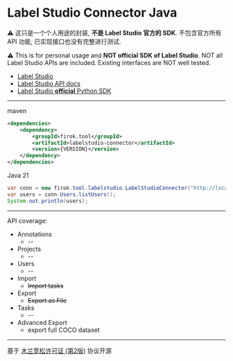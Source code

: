 # Label Studio Connector Java

⚠ 这只是一个个人用途的封装, **不是 Label Studio 官方的 SDK**.
不包含官方所有 API 功能, 已实现接口也没有完整进行测试.

⚠ This is for personal usage and **NOT official SDK of Label Studio**.
NOT all Label Studio APIs are included. Existing interfaces are NOT well tested.

* [Label Studio](https://labelstud.io/)
* [Label Studio API docs](https://labelstud.io/api)
* [Label Studio **official** Python SDK](https://github.com/heartexlabs/label-studio-sdk)

----

maven

```xml
<dependencies>
    <dependency>
        <groupId>firok.tool</groupId>
        <artifactId>labelstudio-connector</artifactId>
        <version>{VERSION}</version>
    </dependency>
</dependencies>
```

Java 21

```java
var conn = new firok.tool.labelstudio.LabelStudioConnector("http://localhost:8080", "token123");
var users = conn.Users.listUsers();
System.out.println(users);
```

----

API coverage:

* Annotations
  * --
* Projects
  * --
* Users
  * --
* Import
  * ~~Import tasks~~
* Export
  * ~~Export as File~~
* Tasks
  * --
* Advanced Export
  * export full COCO dataset

----

基于 [木兰宽松许可证 (第2版)](license) 协议开源
